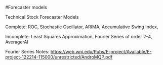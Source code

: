#Forecaster models

Technical Stock Forecaster Models

Complete:
ROC,
Stochastic Oscillator,
ARIMA,
Accumulative Swing Index,

Incomplete:
Least Squares Approximation,
Fourier Series of order 2-4,
AveragerAI

Fourier Series Notes: https://web.wpi.edu/Pubs/E-project/Available/E-project-122214-115000/unrestricted/AndroMQP.pdf
